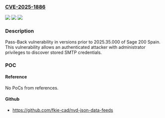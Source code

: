 ### [CVE-2025-1886](https://cve.mitre.org/cgi-bin/cvename.cgi?name=CVE-2025-1886)
![](https://img.shields.io/static/v1?label=Product&message=Sage%20200%20Spain&color=blue)
![](https://img.shields.io/static/v1?label=Version&message=%3D%202025.35.000%20&color=brighgreen)
![](https://img.shields.io/static/v1?label=Vulnerability&message=CWE-522%20Insufficiently%20Protected%20Credentials&color=brighgreen)

### Description

Pass-Back vulnerability in versions prior to 2025.35.000 of Sage 200 Spain. This vulnerability allows an authenticated attacker with administrator privileges to discover stored SMTP credentials.

### POC

#### Reference
No PoCs from references.

#### Github
- https://github.com/fkie-cad/nvd-json-data-feeds

